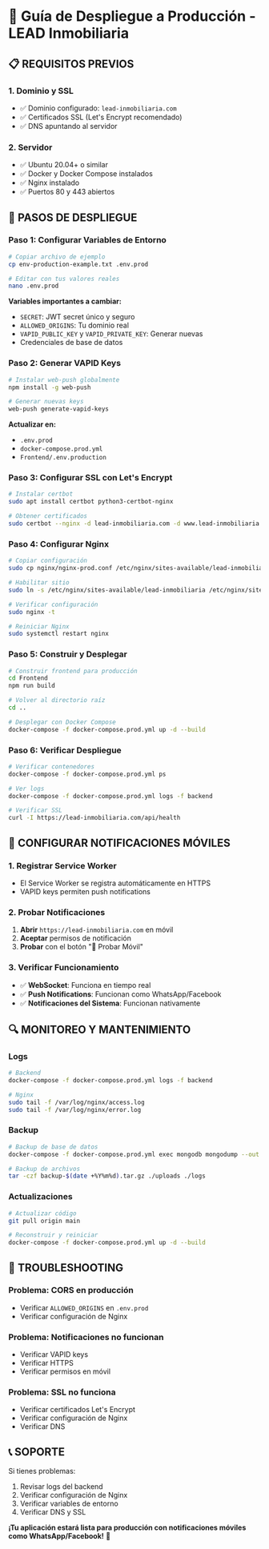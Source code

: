 # 🚀 Guía de Despliegue a Producción - LEAD Inmobiliaria

## 📋 **REQUISITOS PREVIOS**

### 1. **Dominio y SSL**
- ✅ Dominio configurado: `lead-inmobiliaria.com`
- ✅ Certificados SSL (Let's Encrypt recomendado)
- ✅ DNS apuntando al servidor

### 2. **Servidor**
- ✅ Ubuntu 20.04+ o similar
- ✅ Docker y Docker Compose instalados
- ✅ Nginx instalado
- ✅ Puertos 80 y 443 abiertos

## 🔧 **PASOS DE DESPLIEGUE**

### **Paso 1: Configurar Variables de Entorno**

```bash
# Copiar archivo de ejemplo
cp env-production-example.txt .env.prod

# Editar con tus valores reales
nano .env.prod
```

**Variables importantes a cambiar:**
- `SECRET`: JWT secret único y seguro
- `ALLOWED_ORIGINS`: Tu dominio real
- `VAPID_PUBLIC_KEY` y `VAPID_PRIVATE_KEY`: Generar nuevas
- Credenciales de base de datos

### **Paso 2: Generar VAPID Keys**

```bash
# Instalar web-push globalmente
npm install -g web-push

# Generar nuevas keys
web-push generate-vapid-keys
```

**Actualizar en:**
- `.env.prod`
- `docker-compose.prod.yml`
- `Frontend/.env.production`

### **Paso 3: Configurar SSL con Let's Encrypt**

```bash
# Instalar certbot
sudo apt install certbot python3-certbot-nginx

# Obtener certificados
sudo certbot --nginx -d lead-inmobiliaria.com -d www.lead-inmobiliaria.com
```

### **Paso 4: Configurar Nginx**

```bash
# Copiar configuración
sudo cp nginx/nginx-prod.conf /etc/nginx/sites-available/lead-inmobiliaria

# Habilitar sitio
sudo ln -s /etc/nginx/sites-available/lead-inmobiliaria /etc/nginx/sites-enabled/

# Verificar configuración
sudo nginx -t

# Reiniciar Nginx
sudo systemctl restart nginx
```

### **Paso 5: Construir y Desplegar**

```bash
# Construir frontend para producción
cd Frontend
npm run build

# Volver al directorio raíz
cd ..

# Desplegar con Docker Compose
docker-compose -f docker-compose.prod.yml up -d --build
```

### **Paso 6: Verificar Despliegue**

```bash
# Verificar contenedores
docker-compose -f docker-compose.prod.yml ps

# Ver logs
docker-compose -f docker-compose.prod.yml logs -f backend

# Verificar SSL
curl -I https://lead-inmobiliaria.com/api/health
```

## 📱 **CONFIGURAR NOTIFICACIONES MÓVILES**

### **1. Registrar Service Worker**
- El Service Worker se registra automáticamente en HTTPS
- VAPID keys permiten push notifications

### **2. Probar Notificaciones**
1. **Abrir** `https://lead-inmobiliaria.com` en móvil
2. **Aceptar** permisos de notificación
3. **Probar** con el botón "📱 Probar Móvil"

### **3. Verificar Funcionamiento**
- ✅ **WebSocket**: Funciona en tiempo real
- ✅ **Push Notifications**: Funcionan como WhatsApp/Facebook
- ✅ **Notificaciones del Sistema**: Funcionan nativamente

## 🔍 **MONITOREO Y MANTENIMIENTO**

### **Logs**
```bash
# Backend
docker-compose -f docker-compose.prod.yml logs -f backend

# Nginx
sudo tail -f /var/log/nginx/access.log
sudo tail -f /var/log/nginx/error.log
```

### **Backup**
```bash
# Backup de base de datos
docker-compose -f docker-compose.prod.yml exec mongodb mongodump --out /backup

# Backup de archivos
tar -czf backup-$(date +%Y%m%d).tar.gz ./uploads ./logs
```

### **Actualizaciones**
```bash
# Actualizar código
git pull origin main

# Reconstruir y reiniciar
docker-compose -f docker-compose.prod.yml up -d --build
```

## 🚨 **TROUBLESHOOTING**

### **Problema: CORS en producción**
- Verificar `ALLOWED_ORIGINS` en `.env.prod`
- Verificar configuración de Nginx

### **Problema: Notificaciones no funcionan**
- Verificar VAPID keys
- Verificar HTTPS
- Verificar permisos en móvil

### **Problema: SSL no funciona**
- Verificar certificados Let's Encrypt
- Verificar configuración de Nginx
- Verificar DNS

## 📞 **SOPORTE**

Si tienes problemas:
1. Revisar logs del backend
2. Verificar configuración de Nginx
3. Verificar variables de entorno
4. Verificar DNS y SSL

**¡Tu aplicación estará lista para producción con notificaciones móviles como WhatsApp/Facebook!** 🎉
